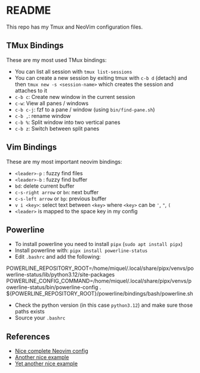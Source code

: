 # README

This repo has my Tmux and NeoVim configuration files.

## TMux Bindings

These are my most used TMux bindings:

- You can list all session with `tmux list-sessions`
- You can create a new session by exiting tmux with `c-b d` (detach) and then `tmux new -s <session-name>` which creates the session and attaches to it
- `c-b c`: Create new window in the current session
- `c-w`: View all panes / windows
- `c-b c-j`: fzf to a pane / window (using `bin/find-pane.sh`)
- `c-b ,`: rename window
- `c-b %`: Split window into two vertical panes
- `c-b z`: Switch between split panes

## Vim Bindings

These are my most important neovim bindings:

- `<leader>-p` : fuzzy find files
- `<leader>-b` : fuzzy find buffer
- `bd`: delete current buffer
- `c-s-right arrow` or `bn`: next buffer
- `c-s-left arrow` or `bp`: previous buffer
- `v i <key>`: select text between `<key>` where `<key>` can be `'`, `"`,  `(`
- `<leader>` is mapped to the space key in my config

## Powerline

- To install powerline you need to install `pipx` (`sudo apt install pipx`)
- Install powerline with: `pipx install powerline-status`
- Edit `.bashrc` and add the following:

POWERLINE_REPOSITORY_ROOT=/home/miquel/.local/share/pipx/venvs/powerline-status/lib/python3.12/site-packages
POWERLINE_CONFIG_COMMAND=/home/miquel/.local/share/pipx/venvs/powerline-status/bin/powerline-config
. ${POWERLINE_REPOSITORY_ROOT}/powerline/bindings/bash/powerline.sh

- Check the python version (in this case `python3.12`) and make sure those paths exists
- Source your `.bashrc`

## References

- [Nice complete Neovim config](https://github.com/adriankarlen/nvim/)
- [Another nice example](https://github.com/cksidharthan/nvim)
- [Yet another nice example](https://github.com/olimorris/dotfiles)
